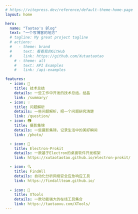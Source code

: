 ```yaml
---
# https://vitepress.dev/reference/default-theme-home-page
layout: home

hero:
  name: "Taotao's Blog"
  text: "一个写博客的地方"
  # tagline: My great project tagline
  # actions:
  #   - theme: brand
  #     text: 看看我的GitHub
  #     link: https://github.com/Xutaotaotao
    # - theme: alt
    #   text: API Examples
    #   link: /api-examples

features:
  - icon: 📖
    title: 技术总结
    details: 一些工作中开发的技术总结，结晶
    link: /summary/
  - icon: 💡
    title: 问题解析
    details: 一些问题解析，把一个问题研究清楚
    link: /question/
  - icon: 📷
    title: 摄影集锦
    details: 一些摄影集锦，记录生活中的美好瞬间
    link: /photo/

  - icon: 🔧
    title: Electron-Prokit
    details: 一款基于Electron的桌面软件开发框架 
    link: https://xutaotaotao.github.io/electron-prokit/

  - icon: 🔍
    title: FindAll
    details: 自动化分析网络安全应急响应工具
    link: https://findallteam.github.io/
  
  - icon: 🧰
    title: XTools
    details: 一款功能强大的在线工具集合
    link: https://taotaoxu.com/XTools/
---
```


